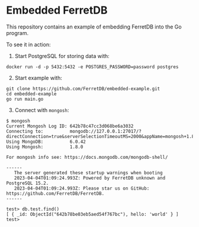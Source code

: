 # Embedded FerretDB

This repository contains an example of embedding FerretDB into the Go program.

To see it in action:

1. Start PostgreSQL for storing data with:
```
docker run -d -p 5432:5432 -e POSTGRES_PASSWORD=password postgres
```
2. Start example with:
```
git clone https://github.com/FerretDB/embedded-example.git
cd embedded-example
go run main.go
```

3. Connect with `mongosh`:

```
$ mongosh
Current Mongosh Log ID: 642b78c47cc3d068be6a3032
Connecting to:          mongodb://127.0.0.1:27017/?directConnection=true&serverSelectionTimeoutMS=2000&appName=mongosh+1.8.0
Using MongoDB:          6.0.42
Using Mongosh:          1.8.0

For mongosh info see: https://docs.mongodb.com/mongodb-shell/

------
   The server generated these startup warnings when booting
   2023-04-04T01:09:24.993Z: Powered by FerretDB unknown and PostgreSQL 15.2.
   2023-04-04T01:09:24.993Z: Please star us on GitHub: https://github.com/FerretDB/FerretDB.
------

test> db.test.find()
[ { _id: ObjectId("642b78be03eb5aed54f767bc"), hello: 'world' } ]
test>
```
